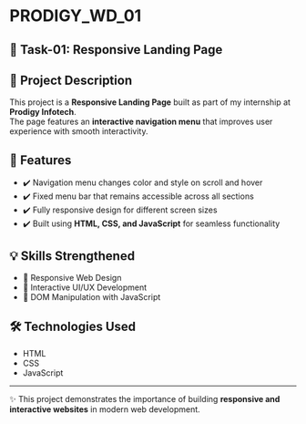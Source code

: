 # PRODIGY_WD_01
## 📌 Task-01: Responsive Landing Page  

## 📖 Project Description
This project is a **Responsive Landing Page** built as part of my internship at **Prodigy Infotech**.  
The page features an **interactive navigation menu** that improves user experience with smooth interactivity.  

## 🚀 Features
- ✔️ Navigation menu changes color and style on scroll and hover  
- ✔️ Fixed menu bar that remains accessible across all sections  
- ✔️ Fully responsive design for different screen sizes  
- ✔️ Built using **HTML, CSS, and JavaScript** for seamless functionality  

## 💡 Skills Strengthened
- 🔹 Responsive Web Design  
- 🔹 Interactive UI/UX Development  
- 🔹 DOM Manipulation with JavaScript  

## 🛠️ Technologies Used
- HTML  
- CSS  
- JavaScript  

---

✨ This project demonstrates the importance of building **responsive and interactive websites** in modern web development.
